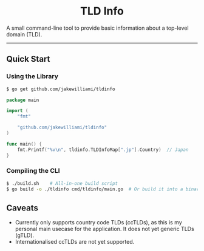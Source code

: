 <h1 align="center">TLD Info</h1>

A small command-line tool to provide basic information about a top-level domain (TLD).

---

## Quick Start

### Using the Library

```bash
$ go get github.com/jakewilliami/tldinfo
```

```go
package main

import (
	"fmt"

	"github.com/jakewilliami/tldinfo"
)

func main() {
	fmt.Printf("%v\n", tldinfo.TLDInfoMap[".jp"].Country)  // Japan
}
```

### Compiling the CLI

```bash
$ ./build.sh    # All-in-one build script
$ go build -o ./tldinfo cmd/tldinfo/main.go  # Or build it into a binary
```

## Caveats

  - Currently only supports country code TLDs (ccTLDs), as this is my personal main usecase for the application.  It does not yet generic TLDs (gTLD).
  - Internationalised ccTLDs are not yet supported.
